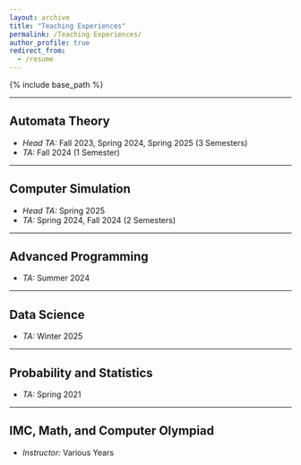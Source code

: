 ```yaml
---
layout: archive
title: "Teaching Experiences"
permalink: /Teaching Experiences/
author_profile: true
redirect_from:
  - /resume
---
```


{% include base_path %}


---

## Automata Theory
- *Head TA:* Fall 2023, Spring 2024, Spring 2025 (3 Semesters)
- *TA:* Fall 2024 (1 Semester)

---

## Computer Simulation
- *Head TA:* Spring 2025
- *TA:* Spring 2024, Fall 2024 (2 Semesters)

---

## Advanced Programming
- *TA:* Summer 2024

---

## Data Science
- *TA:* Winter 2025

---

## Probability and Statistics
- *TA:* Spring 2021
  
---

## IMC, Math, and Computer Olympiad
- *Instructor:* Various Years





